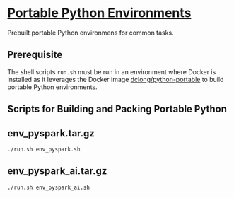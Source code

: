 
# [Portable Python Environments](https://github.com/dclong/python-portable)

Prebuilt portable Python environmens for common tasks.

## Prerequisite
The shell scripts `run.sh` must be run in an environment where Docker is installed
as it leverages the Docker image 
[dclong/python-portable](https://github.com/dclong/docker-python-portable) 
to build portable Python environments.

## Scripts for Building and Packing Portable Python

## env_pyspark.tar.gz

```
./run.sh env_pyspark.sh
```


## env_pyspark_ai.tar.gz

```
./run.sh env_pyspark_ai.sh
```

